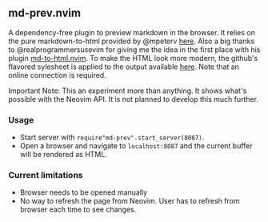 ## md-prev.nvim

A dependency-free plugin to preview markdown in the browser. It relies on the pure markdown-to-html provided by @mpeterv  [here](https://github.com/mpeterv/markdown). Also a big thanks to @realprogrammersusevim for giving me the idea in the first place with his plugin [md-to-html.nvim](https://github.com/realprogrammersusevim/md-to-html.nvim). To make the HTML look more modern, the github's flavored sylesheet is applied to the output available [here](https://github.com/sindresorhus/github-markdown-css). Note that an online connection is required.

Important Note: This an experiment more than anything. It shows what's possible with the Neovim API. It is not planned to develop this much further.

### Usage

* Start server with `require"md-prev".start_server(8087)`.
* Open a browser and navigate to `localhost:8087` and the current buffer will be rendered as HTML.

### Current limitations

* Browser needs to be opened manually
* No way to refresh the page from Neovim. User has to refresh from browser each time to see changes.
